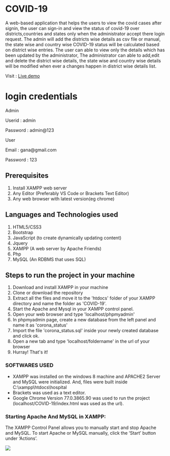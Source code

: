 # COVID-19
   A  web-based application that helps the users to view the covid cases after signin, the user can sign-in and view the status of covid-19 over districts,countries and states only when the administrator accept there login request.
The admin will add the districts wise details as csv file or manual, the state wise and country wise COVID-19 status will be calculated based on district wise entries.
The user can able to view only the details which has been updated by the administrator, The administrator can able to add,edit and delete the district wise details, the state wise and country wise details will be modified when ever a changes happen in district wise details list.

Visit : [Live demo](https://ganapathyda-covid-19.000webhostapp.com/)

<h1>login credentials</h1>
 Admin
   <p>Userid : admin</p>
   <p>Password : admin@123</p>
 User
   <p>Email : gana@gmail.com</p>
   <p>Password : 123</p>
  
## Prerequisites
1. Install XAMPP web server
2. Any Editor (Preferably VS Code or Brackets Text Editor)
3. Any web browser with latest version(eg chrome)

## Languages and Technologies used
1. HTML5/CSS3
2. Bootstrap
3. JavaScript (to create dynamically updating content)
4. Jquery
5. XAMPP (A web server by Apache Friends)
6. Php
7. MySQL (An RDBMS that uses SQL)


## Steps to run the project in your machine
1. Download and install XAMPP in your machine
2. Clone or download the repository
3. Extract all the files and move it to the 'htdocs' folder of your XAMPP directory and name the folder as 'COVID-19'.
4. Start the Apache and Mysql in your XAMPP control panel.
5. Open your web browser and type 'localhost/phpmyadmin'
6. In phpmyadmin page, create a new database from the left panel and name it as 'corona_status'
7. Import the file 'corona_status.sql' inside your newly created database and click ok.
8. Open a new tab and type 'localhost/foldername' in the url of your browser
90. Hurray! That's it!
    
### SOFTWARES USED
  - XAMPP was installed on the windows 8 machine and APACHE2 Server and MySQL were initialized. And, files were built inside C:\xampp\htdocs\hospital
  - Brackets was used as a text editor.
  - Google Chrome Version 77.0.3865.90 was used to run the project (localhost/COVID-19/index.html was used as the url).
  

### Starting Apache And MySQL in XAMPP:
  The XAMPP Control Panel allows you to manually start and stop Apache and MySQL. To start Apache or MySQL manually, click the ‘Start’ button under ‘Actions’.
  
  
<p align="left"><img src="https://user-images.githubusercontent.com/60843507/123460544-6efa2580-d605-11eb-90d9-01157a6db289.gif"></p>

